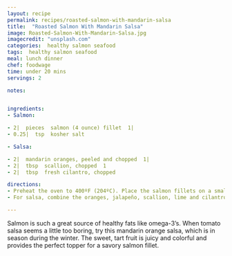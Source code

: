 ```yaml
---
layout: recipe
permalink: recipes/roasted-salmon-with-mandarin-salsa
title:  "Roasted Salmon With Mandarin Salsa"
image: Roasted-Salmon-With-Mandarin-Salsa.jpg
imagecredit: "unsplash.com"
categories:  healthy salmon seafood
tags:  healthy salmon seafood
meal: lunch dinner
chef: foodwage
time: under 20 mins
servings: 2

notes:


ingredients:
- Salmon:

- 2|  pieces  salmon (4 ounce) fillet  1|
- 0.25|  tsp  kosher salt

- Salsa:

- 2|  mandarin oranges, peeled and chopped  1|
- 2|  tbsp  scallion, chopped  1
- 2|  tbsp  fresh cilantro, chopped

directions:
- Preheat the oven to 400ºF (204ºC). Place the salmon fillets on a small baking pan, skin-side down. In a cup, mix the chili powder and salt and sprinkle over the salmon. Roast for about 10 minutes, until cooked through. (farmed salmon takes 2–3 minutes longer)
- For salsa, combine the oranges, jalapeño, scallion, lime and cilantro, toss to mix. Makes 0.75 cup salsa.

---
```


Salmon is such a great source of healthy fats like omega-3’s. When tomato salsa seems a little too boring, try this mandarin orange salsa, which is in season during the winter. The sweet, tart fruit is juicy and colorful and provides the perfect topper for a savory salmon fillet.